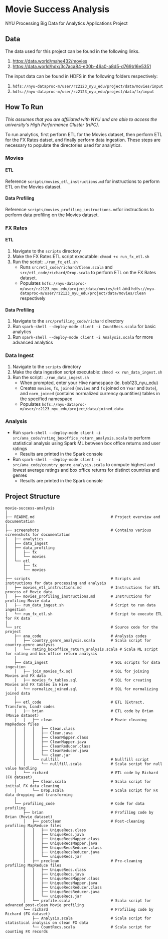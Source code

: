 # Movie Success Analysis
NYU Processing Big Data for Analytics Applications Project

## Data
The data used for this project can be found in the following links.
1. https://data.world/mahe432/movies
2. https://data.world/hdx/3c7aca84-e00b-46a0-a8d5-d769b16e5351

The input data can be found in HDFS in the following folders respectively:
1. `hdfs://nyu-dataproc-m/user/rz2123_nyu_edu/project/data/movies/input`
2. `hdfs://nyu-dataproc-m/user/rz2123_nyu_edu/project/data/fx/input`

## How To Run
*This assumes that you are affiliated with NYU and are able to access the university's High Performance Cluster (HPC).*

To run analytics, first perform ETL for the Movies dataset, then perform ETL for the FX Rates datset, and finally perform data ingestion. These steps are necessary to populate the directories used for analytics.

### Movies
#### ETL
Reference `scripts/movies_etl_instructions.md` for instructions to perform ETL on the Movies dataset. 

#### Data Profiling
Reference `scripts/movies_profiling_instructions.md`for instructions to perform data profiling on the Movies dataset. 

### FX Rates
#### ETL
1. Navigate to the `scripts` directory
2. Make the FX Rates ETL script executable: `chmod +x run_fx_etl.sh`
3. Run the script: `./run_fx_etl.sh`
   * Runs `src/etl_code/richard/Clean.scala` and `src/etl_code/richard/Drop.scala` to perform ETL on the FX Rates dataset.
   * Populates `hdfs://nyu-dataproc-m/user/rz2123_nyu_edu/project/data/movies/etl` and `hdfs://nyu-dataproc-m/user/rz2123_nyu_edu/project/data/movies/clean` respectively
  
#### Data Profiling
1. Navigate to the `src/profiling_code/richard` directory
2. Run `spark-shell --deploy-mode client -i CountRecs.scala` for basic analytics
3. Run `spark-shell --deploy-mode client -i Analysis.scala` for more advanced analytics

### Data Ingest
1. Navigate to the `scripts` directory
2. Make the data ingestion script executable: `chmod +x run_data_ingest.sh`
3. Run the script: `./run_data_ingest.sh`
   * When prompted, enter your Hive namespace (ie. bob123_nyu_edu)
   * Creates `movies`, `fx`, `joined` (`movies` and `fx` joined on `Year` and `Date`), and `norm_joined` (contains normalized currency quantities) tables in the specified namespace
   * Populates `hdfs://nyu-dataproc-m/user/rz2123_nyu_edu/project/data/joined_data`
  
### Analysis
* Run `spark-shell --deploy-mode client -i src/ana_code/rating_boxoffice_return_analysis.scala` to perform statistical analysis using Spark ML between box office returns and user ratings
  * Results are printed in the Spark console 
* Run `spark-shell --deploy-mode client -i src/ana_code/country_genre_analysis.scala` to compute highest and lowest average ratings and box office returns for distinct countries and genres
  * Results are printed in the Spark console

## Project Structure
```
movie-success-analysis
│
├── README.md                                  # Project overview and documentation
│
├── screenshots                                # Contains various screenshots for documentation
│   ├── analytics
│   ├── data_ingest
│   ├── data_profiling
│   │   ├── fx
│   │   └── movies
│   └── etl
│       ├── fx
│       └── movies
│
├── scripts                                    # Scripts and instructions for data processing and analysis
│   ├── movies_etl_instructions.md             # Instructions for ETL process of Movie data
│   ├── movies_profiling_instructions.md       # Instructions for profiling Movie data
│   ├── run_data_ingest.sh                     # Script to run data ingestion
│   └── run_fx_etl.sh                          # Script to execute ETL for FX data
│
└── src                                        # Source code for the project
    ├── ana_code                               # Analysis codes
    │   ├── country_genre_analysis.scala       # Scala script for country-genre analysis
    │   └── rating_boxoffice_return_analysis.scala # Scala ML script for rating and box office return analysis
    │
    ├── data_ingest                            # SQL scripts for data ingestion
    │   ├── join_movies_fx.sql                 # SQL for joining Movies and FX data
    │   ├── movies_fx_tables.sql               # SQL for creating Movies and FX tables in Hive
    │   └── normalize_joined.sql               # SQL for normalizing joined data
    │
    ├── etl_code                               # ETL (Extract, Transform, Load) codes
    │   ├── brian                              # ETL code by Brian (Movie dataset)
    │   │   ├── clean                          # Movie cleaning MapReduce files
    │   │   │   ├── Clean.class                
    │   │   │   ├── Clean.java                 
    │   │   │   ├── CleanMapper.class          
    │   │   │   ├── CleanMapper.java           
    │   │   │   ├── CleanReducer.class         
    │   │   │   ├── CleanReducer.java          
    │   │   │   └── clean.jar                  
    │   │   └── nullfill                       # Nullfill script
    │   │       └── nullfill.scala             # Scala script for null value handling
    │   └── richard                            # ETL code by Richard (FX dataset)
    │       ├── Clean.scala                    # Scala script for initial FX data cleaning
    │       └── Drop.scala                     # Scala script for FX data dropping and transforming
    │
    └── profiling_code                         # Code for data profiling
        ├── brian                              # Profiling code by Brian (Movie dataset)
        │   ├── postclean                      # Post-cleaning profiling MapReduce files
        │   │   ├── UniqueRecs.class           
        │   │   ├── UniqueRecs.java            
        │   │   ├── UniqueRecsMapper.class     
        │   │   ├── UniqueRecsMapper.java      
        │   │   ├── UniqueRecsReducer.class    
        │   │   ├── UniqueRecsReducer.java     
        │   │   └── uniqueRecs.jar             
        │   ├── preclean                       # Pre-cleaning profiling MapReduce files
        │   │   ├── UniqueRecs.class           
        │   │   ├── UniqueRecs.java            
        │   │   ├── UniqueRecsMapper.class     
        │   │   ├── UniqueRecsMapper.java      
        │   │   ├── UniqueRecsReducer.class    
        │   │   ├── UniqueRecsReducer.java     
        │   │   └── uniqueRecs.jar            
        │   └── profile.scala                  # Scala script for advanced post-clean Movie profiling
        └── richard                            # Profiling code by Richard (FX dataset)
            ├── Analysis.scala                 # Scala script for statistical analysis on clean FX data
            └── CountRecs.scala                # Scala script for counting FX records
```
